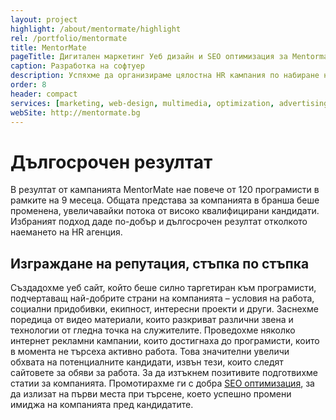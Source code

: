 ```yaml
---
layout: project
highlight: /about/mentormate/highlight
rel: /portfolio/mentormate
title: MentorMate
pageTitle: Дигитален маркетинг Уеб дизайн и SEO оптимизация за Mentormate
caption: Разработка на софтуер
description: Успяхме да организираме цялостна HR кампания по набиране на служители, използвайки възможностите на дигиталния маркетинг. Създадохме уеб сайт и заложихме на SEO оптимизация за популяризиране на фирмата.
order: 8
header: compact
services: [marketing, web-design, multimedia, optimization, advertising]
webSite: http://mentormate.bg
---
```

# Дългосрочен резултат
В резултат от кампанията MentorMate нае повече от 120 програмисти в рамките на 9 месеца. Общата представа за компанията в бранша беше променена, увеличавайки потока от високо квалифицирани кандидати. Избраният подход даде по-добър и дългосрочен резултат отколкото наемането на HR агенция.

## Изграждане на репутация, стъпка по стъпка
Създадохме уеб сайт, който беше силно таргетиран към програмисти, подчертаващ най-добрите страни на компанията – условия на работа, социални придобивки, екипност, интересни проекти и други. Заснехме поредица от видео материали, които разкриват различни звена и технологии от гледна точка на служителите. Проведохме няколко интернет рекламни кампании, които достигнаха до програмисти, които в момента не търсеха активно работа. Това значителни увеличи обхвата на потенциалните кандидати, извън тези, които следят сайтовете за обяви за работа. За да изтъкнем позитивите подготвихме статии за компанията. Промотирахме ги с добра [SEO оптимизация](./../маркетинг/seo-оптимизация.html), за да излизат на първи места при търсене, което успешно промени имиджа на компанията пред кандидатите.